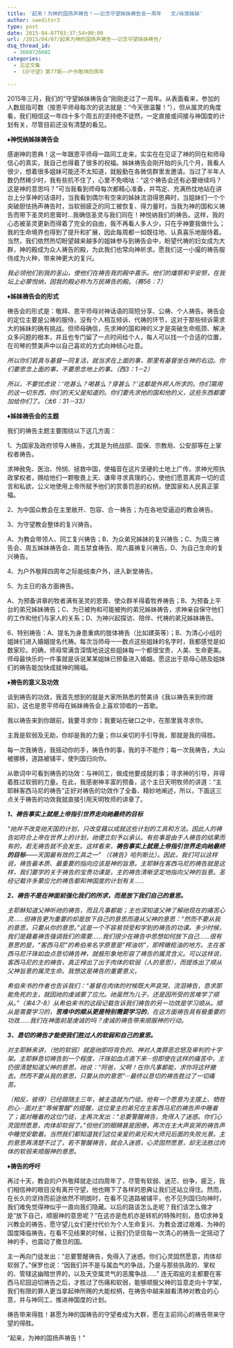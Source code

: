 ```yaml
---
title: '起来！为神的国扬声祷告！――记念守望姊妹祷告会一周年   文/咏莲姊妹'
author: sweditor3
type: post
date: 2015-04-07T03:37:54+00:00
url: /2015/04/07/起来为神的国扬声祷告――记念守望姊妹祷告/
dsq_thread_id:
  - 3660726602
categories:
  - 见证文集
  - 《＠守望》第77期——户外敬拜四周年

---
```

2015年三月，我们的“守望姊妹祷告会”刚刚走过了一周年。从表面看来，参加的人数屈指可数（按恩平师母每次的说法就是：“今天很温馨！”），但从属灵的角度看，我们相信这一年四十多个周五的坚持绝不徒然，一定直接或间接与神国度的计划有关，尽管目前还没有清楚的看见。

**♦神悦纳姊妹祷告会**

感谢神的恩典！这一年跟恩平师母一路同工走来，实实在在见证了神的同在和师母信心的真实，我自己也得着了很多的祝福。姊妹祷告会刚开始的头几个月，我看人很少，想着很多姐妹可能还不太知道，就殷勤在各微信群里发邀请。当过了半年人数仍然稀少时，我有些抗不住了，心里不免嘀咕：“这个祷告会还有必要继续吗？这是神的意思吗？”可当我看到师母每次都精心准备，并笃定、充满热忱地站在讲台上分享神的话语时，当我看到偶尔有空来的姊妹流泪得恩典时，当姐妹们一个个突破胆怯扬声祷告时，当软弱疲乏的同工被恢复、得力量时，当我为神的国和义祷告而带下圣灵的恩膏时&#8230;我确信圣灵与我们同在！神悦纳我们的祷告。这样，我的心态被圣灵更新而得着了完全的自由，我不再看人多人少，只在乎神要我做什么；我的生命境界也得到了提升和扩展，因此每周都一如既往地、认真喜乐地服侍着。当然，我们依然热切盼望越来越多的姐妹参与到祷告会中，盼望代祷的妇女成为大群，神的殿成为众人祷告的殿，为此我们也常向神祈求。愿我们这一小撮的祷告服侍成为火种，带来神更大的复兴。

_我必领他们到我的圣山，使他们在祷告我的殿中喜乐。他们的燔祭和平安祭，在我坛上必蒙悦纳，因我的殿必称为万民祷告的殿。（赛56：7）_

**♦姊妹祷告会的形式**

祷告会的形式是：敬拜、恩平师母对神话语的简短分享、公祷、个人祷告。祷告会的定位主要是公祷的服侍，没有个人相互倾诉、代祷的环节，这对于那些倾诉需求大的姊妹的确有挑战。但师母确信，先求神的国和神的义才是突破生命瓶颈、解决众多问题的根本，并且也专门留了一点时间给个人，每人可以找一个合适的位置，在司琴的赞美声中以自己喜欢的方式向神倾心吐意。

_所以你们若真与基督一同复活，就当求在上面的事，那里有基督坐在神的右边。你们要思念上面的事，不要思念地上的事。（西3：1－2）_

_所以，不要忧虑说：‘吃甚么？喝甚么？穿甚么？’这都是外邦人所求的。你们需用的这一切东西，你们的天父是知道的。你们要先求他的国和他的义，这些东西都要加给你们了。（太6：31－33）_

**♦姊妹祷告会的主题**

我们的祷告主题主要围绕以下这几方面：

1、为国家及政府领导人祷告，尤其是为统战部、国保、宗教局、公安部等在上掌权者祷告。

求神赦免、医治、怜悯、拯救中国，使福音在这片坚硬的土地上广传。求神光照执政掌权者，赐给他们一颗敬畏上天、谦卑寻求真理的心，使他们愿意离弃一切的谎言和私欲，公义地使用上帝所赋予他们的赏善罚恶的权柄，使国家和人民真正蒙福。

2、为中国众教会在主里敞开、包容、合一祷告；为在各地受逼迫的教会祷告。

3、为守望教会整体的复兴祷告。
  
A、为教会带领人、同工复兴祷告；B、为众弟兄姊妹的复兴祷告；C、为周三祷告会、周五姊妹祷告会、周五禁食祷告、周六晨祷复兴祷告。D、为自己生命的复兴祷告。
  
4、为户外敬拜四周年之际能结束户外，进入新堂祷告。

5、为主日的各方面祷告。

A、为预备讲章的牧者满有圣灵的恩膏、使众群羊得着牧养祷告；B、为预备上平台的弟兄姊妹祷告；C、为已被拘和可能被拘的弟兄姊妹祷告，求神亲自保守他们的工作和他们与家人的关系；D、为神兴起探访、陪伴、代祷的弟兄姊妹祷告。

6、特别祷告：A、提名为身患重病的肢体祷告（比如建英等）；B、为清心小组的姐妹们进入婚姻提名代祷。每次当师母一一数点这些姐妹的名字时，我都感觉是如数家珍。的确，师母常满含深情地说这些姐妹每一个都很宝贵，人美、生命更美。师母最快乐的一件事就是诉说某某姐妹已预备进入婚姻。愿这出于慈母心肠及姐妹们的祷告能加快成就神的赐福。

**♦祷告的意义及功效**

谈到祷告的功效，我首先想到的就是大家所熟悉的赞美诗《我以祷告来到你跟前》，这也是恩平师母在姊妹祷告会上喜欢领唱的一首歌。

我以祷告来到你跟前，我要寻求你；我要站在破口之中，在那里我寻求你。

主我是软弱及无助，你却是我的力量；你以亲切的手引导我，那就是我的得胜。

每一次我祷告，我摇动你的手，祷告作的事，我的手不能作；每一次我祷告，大山被挪移，道路被铺平，使列国归向你。

从歌词中可看到祷告的功效：与神同工，做成他要成就的事；寻求神的引导，并得着胜过软弱的力量。在此，我感谢神丰富的预备，这个主日天明牧师的讲道：“主耶稣客西马尼的祷告”正好对祷告的功效作了全备、精妙地阐述，所以，下面这三点关于祷告的功效我就直接引用天明牧师的讲章了。

_**1、祷告事实上就是上帝指引世界走向祂最终的目标**_

_“祂并不改变祂天国的计划，只改变藉以成就这些计划的工具和方法。因此人的祷告如符合上帝在世界上的计划，祂便立刻予以承认。有些事是由于人祷告的结果而有的，若无祷告就不会发生。这样看来，**祷告事实上就是上帝指引世界走向祂最终的目标**——天国最有效的工具之一” （《祷告》哈列斯比）。因此，我们可以这样说，祷告最本质、最重要的指向应该是神的旨意。主耶稣在客西马尼的祷告就是这样，我们要学的关于祷告的宝贵功课是，主的祷告清晰坚定地指向父神的旨意。圣经记载许多蒙应允的祷告都和神国度的计划有关……_

_**2、祷告不是在神面前强化我们的所求，而是放下我们自己的意思。**_

_主耶稣知道父神听祂的祷告，而且凡事都能；主也深知道父神了解祂现在的痛苦心灵……但祷告更为重要的却是放下自己的意思而遵从父神的意思：“然而不要从我的意思，只要从你的意思。”这是一个不容易领受和学到的祷告的功课。多少时候，我们是藉着祷告强调我们的需要……我们很少在祷告中思想如何放下自己……很有意思的是，“客西马尼”的希伯来名字原意是“榨油坊”，即榨橄榄油的地方。主在客西马尼汗珠如血点恳切祷告神，就极形象地形容了祷告的属灵含义。可以这样说，客西马尼的主的祷告，真正榨出了出于肉体的软弱（人的意思），而提炼出了顺从父神旨意的属灵生命。我想这是祷告的重要意义。_

_希伯来书的作者也告诉我们：“基督在肉体的时候既大声哀哭，流泪祷告，恳求那能免死的主，就因祂的虔诚蒙了应允。祂虽然为儿子，还是因所受的苦难学了顺从。”（来4:7-8）从希伯来书的这段记载告诉我们祷告的另一功效是学习顺从。顺从是需要学习的，**苦难中的顺从更是特别需要学习的**，在这方面祷告具有极重要的功效……我们在神面前是虔诚的吗？虔诚的祷告带来顺服神的行动。_

_**3、恳切的祷告才能使我们胜过人的软弱和自己的意思。**_

_对主耶稣来讲，（他的软弱）就是祂即将背负的、神对人类罪恶忿怒及审判的十字架。主耶稣恳切祷告到一个程度，汗珠如血点滴下来···但即使在这样的痛苦中，主仍很清楚知道父神的意思。祂说：“阿爸，父啊！在你凡事都能，求你将这杯撤去。然而不要从我的意思，只要从你的意思”···最终以恳切的祷告胜过了一切痛苦。_

_（相反，彼得）已经跟随主三年，被主造就为门徒。他有一个愿意为主摆上、牺牲的心···面对主“等候警醒”的提醒，这位爱主的弟兄在主客西马尼的祷告声中睡着了；面对睡着的这位门徒，主再次发出：“总要警醒祷告，免得入了迷惑。你们心灵固然愿意，肉体却软弱了。”但他们的眼睛甚是困倦，再次在主大声哀哭的祷告声中睡觉安歇着。当然我们都知道我们这位亲爱的弟兄和大师兄后面的失败光景。主的意思再清楚不过了，若不警醒祷告，就会入迷惑，心灵固然愿意，却无法胜过肉体的软弱来顺服神的意思。_

**♦祷告的呼吁**

再过十天，教会的户外敬拜就走过四周年了，尽管有软弱、迷茫、纷争，疲乏，我们相信神的眼目没有离开守望，他也赐下了各样的恩典让我们还站立得住。然而，在长久的坚持而前途依然不明朗时，在看不见道路被铺平，也不见列国归向神时，我们难免觉得神似乎一直向我们隐藏。以后的路该怎么走呢？我们该怎么做才是“放下自己，顺服神的意思呢？”在这亦是危机亦是转机的特殊时刻，恳切求神复兴教会的祷告，愿守望儿女们更付代价为个人生命复兴、为教会渡过艰难、为神的国度降临祷告。在看不见结果的时候，让我们仍坚信每一次清心的祷告一定摇动了神的手，也震动了撒旦的国。

主一再向门徒发出：“总要警醒祷告，免得入了迷惑。你们心灵固然愿意，肉体却软弱了。”保罗也说：“因我们并不是与属血气的争战，乃是与那些执政的、掌权的、管辖这幽暗世界的，以及天空属灵气的恶魔争战……” 连无瑕疵的主都要在客西马尼园迫切祷告之后，才胜过了伤痛和软弱，能够顺服父神的旨意走向十字架，我们有限的罪人更当拿起神所赐的大能权柄，在祷告中越来越看清神对教会的心意，并与神同工，推进神国度的计划。

祷告带来得胜！甚愿为神的国祷告的守望者成为大群，愿在主前同心的祷告带来守望的得胜。

“起来，为神的国扬声祷告！”